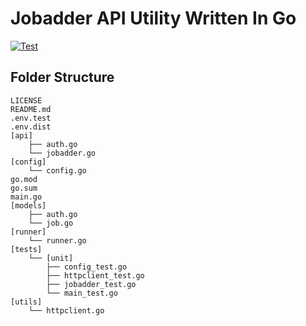 # Jobadder API Utility Written In Go

[![Test](https://github.com/xehapa/jago/actions/workflows/pull_request.yml/badge.svg?branch=dev)](https://github.com/xehapa/jago/actions/workflows/pull_request.yml)

## Folder Structure
```
LICENSE
README.md
.env.test
.env.dist
[api]
    ├── auth.go
    └── jobadder.go
[config]
    └── config.go
go.mod
go.sum
main.go
[models]
    ├── auth.go
    └── job.go
[runner]
    └── runner.go
[tests]
    └── [unit]
        ├── config_test.go
        ├── httpclient_test.go
        ├── jobadder_test.go
        └── main_test.go
[utils]
    └── httpclient.go
```